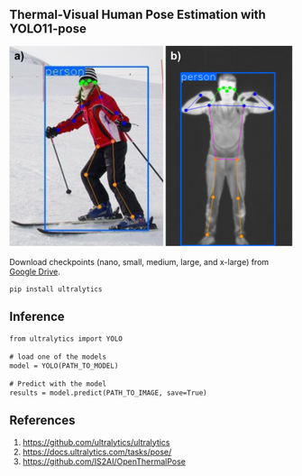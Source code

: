 ## Thermal-Visual Human Pose Estimation with YOLO11-pose 
<img src="https://github.com/IS2AI/multispectral-motion-analysis/blob/main/abstract.png">

Download checkpoints (nano, small, medium, large, and x-large) from [Google Drive](https://drive.google.com/file/d/1dGsVGgy-AUoQUraY2azS1dq6Ax2_UilY/view?usp=sharing).

```
pip install ultralytics
```

## Inference
```
from ultralytics import YOLO

# load one of the models
model = YOLO(PATH_TO_MODEL)  

# Predict with the model
results = model.predict(PATH_TO_IMAGE, save=True)  
```

## References
1. https://github.com/ultralytics/ultralytics
2. https://docs.ultralytics.com/tasks/pose/
3. https://github.com/IS2AI/OpenThermalPose
